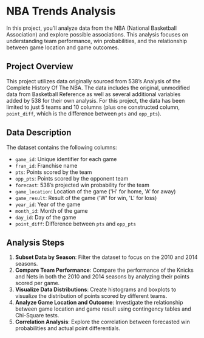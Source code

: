 # NBA Trends Analysis

In this project, you’ll analyze data from the NBA (National Basketball Association) and explore possible associations. This analysis focuses on understanding team performance, win probabilities, and the relationship between game location and game outcomes.

## Project Overview

This project utilizes data originally sourced from 538’s Analysis of the Complete History Of The NBA. The data includes the original, unmodified data from Basketball Reference as well as several additional variables added by 538 for their own analysis. For this project, the data has been limited to just 5 teams and 10 columns (plus one constructed column, `point_diff`, which is the difference between `pts` and `opp_pts`).

## Data Description

The dataset contains the following columns:
- `game_id`: Unique identifier for each game
- `fran_id`: Franchise name
- `pts`: Points scored by the team
- `opp_pts`: Points scored by the opponent team
- `forecast`: 538’s projected win probability for the team
- `game_location`: Location of the game ('H' for home, 'A' for away)
- `game_result`: Result of the game ('W' for win, 'L' for loss)
- `year_id`: Year of the game
- `month_id`: Month of the game
- `day_id`: Day of the game
- `point_diff`: Difference between `pts` and `opp_pts`

## Analysis Steps

1. **Subset Data by Season**: Filter the dataset to focus on the 2010 and 2014 seasons.
2. **Compare Team Performance**: Compare the performance of the Knicks and Nets in both the 2010 and 2014 seasons by analyzing their points scored per game.
3. **Visualize Data Distributions**: Create histograms and boxplots to visualize the distribution of points scored by different teams.
4. **Analyze Game Location and Outcome**: Investigate the relationship between game location and game result using contingency tables and Chi-Square tests.
5. **Correlation Analysis**: Explore the correlation between forecasted win probabilities and actual point differentials.

